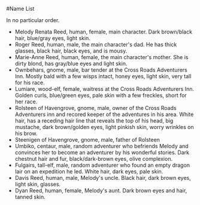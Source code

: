 #Name List

In no particular order.

- Melody Renata Reed, human, female, main character. Dark brown/black hair, blue/gray eyes, light skin.
- Roger Reed, human, male, the main character's dad. He has thick glasses, black hair, black eyes, and is mousy.
- Marie-Anne Reed, human, female, the main character's mother. She is dirty blond, has gray/blue eyes and light skin.
- Ownbehars, gnome, male, bar tender at the Cross Roads Adventurers Inn. Mostly bald with a few wisps intact, honey eyes, light skin, very tall for his race.
- Lumiare, wood-elf, female, waitress at the Cross Roads Adventurers Inn. Golden curls, blue/green eyes, pale skin with a few freckles, short for her race.
- Rolsteen of Havengrove, gnome, male, owner of the Cross Roads Adventurers inn and recored keeper of the adventures in his area. White hair, has a receding hair line that reveals the top of his head, big mustache, dark brown/golden eyes, light pinkish skin, worry wrinkles on his brow.
- Steenigen of Havengrove, gnome, male, father of Rolsteen 
- Umbiko, centaur, male, random adventurer who befriends Melody and convinces her to become an adventurer by his wonderful stories. Dark chestnut hair and fur, black/dark-brown eyes, olive complexion.
- Fulgairs, tall-elf, male, random adventurer who found an empty dragon lair on an expedition he led. White hair, dark eyes, pale skin.
- Davis Reed, human, male, Melody's uncle. Black hair, dark brown eyes, light skin, glasses.
- Dyan Reed, human, female, Melody's aunt. Dark brown eyes and hair, tanned skin.

